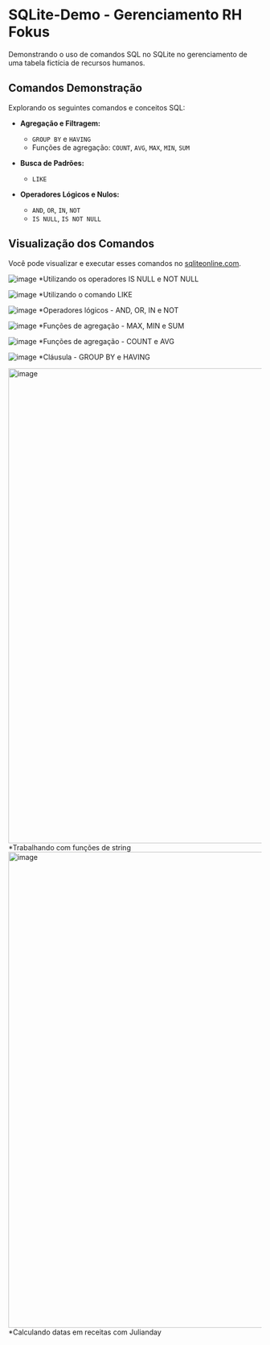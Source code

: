 # SQLite-Demo - Gerenciamento RH Fokus

Demonstrando o uso de comandos SQL no SQLite no gerenciamento de uma tabela fictícia de recursos humanos.

## Comandos Demonstração

Explorando os seguintes comandos e conceitos SQL:

* **Agregação e Filtragem:**
    * `GROUP BY` e `HAVING`
    * Funções de agregação: `COUNT`, `AVG`, `MAX`, `MIN`, `SUM`

* **Busca de Padrões:**
    * `LIKE`

* **Operadores Lógicos e Nulos:**
    * `AND`, `OR`, `IN`, `NOT`
    * `IS NULL`, `IS NOT NULL`

## Visualização dos Comandos

Você pode visualizar e executar esses comandos no [sqliteonline.com](http://sqliteonline.com).


![image](https://github.com/user-attachments/assets/6da8681a-1d5e-4bdb-b2ec-0ca26992c288)
*Utilizando os operadores IS NULL e NOT NULL

![image](https://github.com/user-attachments/assets/54438b74-0ccc-48dc-8a4e-edf2e8e6b694)
*Utilizando o comando LIKE

![image](https://github.com/user-attachments/assets/08e3910f-5900-47ff-929f-d70c8df791ce)
*Operadores lógicos - AND, OR, IN e NOT

![image](https://github.com/user-attachments/assets/02ab5768-5956-4848-bf2b-d169ef05f9dd)
*Funções de agregação - MAX, MIN e SUM

![image](https://github.com/user-attachments/assets/7fbc7fa3-6b7a-497b-8a01-99d3f94a62d6)
*Funções de agregação - COUNT e AVG

![image](https://github.com/user-attachments/assets/e5bd7777-2e54-4aa6-a41c-86a4b19967b6)
*Cláusula - GROUP BY e HAVING

<img width="1280" height="943" alt="image" src="https://github.com/user-attachments/assets/75e455d3-b79e-4136-86db-2b3cf3fd99f1" />
*Trabalhando com funções de string

<img width="1280" height="945" alt="image" src="https://github.com/user-attachments/assets/757b870f-3e55-4319-bf11-21a8e15d6c67" />
*Calculando datas em receitas com Julianday



